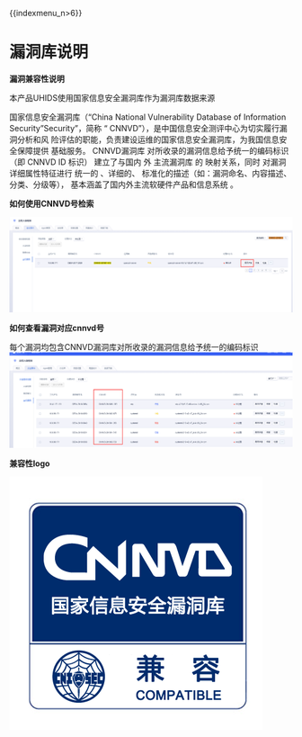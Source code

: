 {{indexmenu_n>6}}

# 漏洞库说明

**漏洞兼容性说明**

本产品UHIDS使用国家信息安全漏洞库作为漏洞库数据来源

国家信息安全漏洞库（“China National Vulnerability Database of Information
Security”Security”，简称 “ CNNVD”），是中国信息安全测评中心为切实履行漏洞分析和风
险评估的职能，负责建设运维的国家信息安全漏洞库，为我国信息安全保障提供
基础服务。 CNNVD漏洞库 对所收录的漏洞信息给予统一的编码标识 （即 CNNVD ID
标识） 建立了与国内 外 主流漏洞库 的 映射关系，同时 对漏洞详细属性特征进行
统一的 、详细的、 标准化的描述（如：漏洞命名、内容描述、分类、分级等），
基本涵盖了国内外主流软硬件产品和信息系统 。

**如何使用CNNVD号检索**

![](/images/operation/cnnvd号检索.png)

**如何查看漏洞对应cnnvd号**

每个漏洞均包含CNNVD漏洞库对所收录的漏洞信息给予统一的编码标识 
![](/images/operation/cnnvd号展示.png)


**兼容性logo**

![](/images/operation/cnnvd_logo.png)
